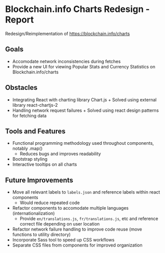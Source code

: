 # Blockchain.info Charts Redesign - Report

Redesign/Reimplementation of https://blockchain.info/charts

## Goals
  + Accomodate network inconsistencies during fetches
  + Provide a new UI for viewing Popular Stats and Currency Statistics on Blockchain.info/charts

## Obstacles
  +  Integrating React with charting library Chart.js
    + Solved using external library react-chartjs-2
  +  Handling network request failures
    + Solved using react design patterns for fetching data

## Tools and Features
  + Functional programming methodology used throughout components, notably .map()
    + Reduces bugs and improves readability
  + Bootstrap styling
  + Interactive tooltips on all charts

## Future Improvements
  + Move all relevant labels to ```labels.json``` and reference labels within react components
    + Would reduce repeated code
  + Refactor components to accomodate multiple languages (internationalization)
    + Provide ```en/translations.js```, ```fr/translations.js```, etc and reference correct file depending on user location
  + Refactor network failure handling to improve code reuse (move functions to utility directory)
  + Incorporate Sass tool to speed up CSS workflows
  + Separate CSS files from components for improved organization
